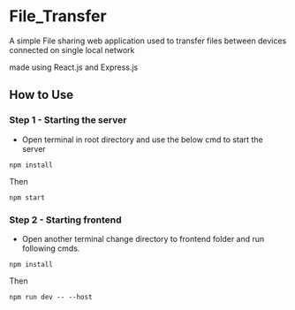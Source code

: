 ﻿# File_Transfer

 A simple File sharing web application used to transfer files between devices connected on single local network

made using React.js and Express.js

## How to Use

### Step 1 - Starting the server
- Open terminal in root directory and use the below cmd to start the server 

``` 
npm install 
```
Then 
```
npm start
```
### Step 2 - Starting frontend
- Open another terminal change directory to frontend folder and run following cmds.

 ```
 npm install
 ```
 Then
 ```
 npm run dev -- --host
 ```